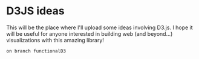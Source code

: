 # D3JS ideas

This will be the place where I'll upload some ideas involving D3.js. I hope it will be useful for anyone interested in building web (and beyond...) visualizations with this amazing library!

`on branch functionalD3`
